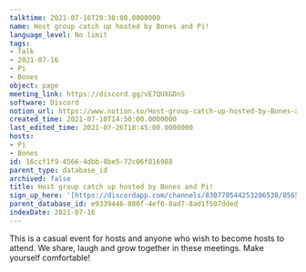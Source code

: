 ```yaml
---
talktime: 2021-07-16T20:30:00.0000000
name: Host group catch up hosted by Bones and Pi!
language_level: No limit
tags:
- Talk
- 2021-07-16
- Pi
- Bones
object: page
meeting_link: https://discord.gg/vE7QUXGDnS
software: Discord
notion_url: https://www.notion.so/Host-group-catch-up-hosted-by-Bones-and-Pi-16ccf1f945664dbb8be572c06f816988
created_time: 2021-07-10T14:50:00.0000000
last_edited_time: 2021-07-26T18:45:00.0000000
hosts:
- Pi
- Bones
id: 16ccf1f9-4566-4dbb-8be5-72c06f816988
parent_type: database_id
archived: false
title: Host group catch up hosted by Bones and Pi!
sign_up_here: '[https://discordapp.com/channels/830770544253206538/856580095464046620/863309109738078228](https://discordapp.com/channels/830770544253206538/856580095464046620/863309109738078228)'
parent_database_id: e9339446-880f-4ef0-8ad7-8ad1f507dded
indexDate: 2021-07-16
---
```


This is a casual event for hosts and anyone who wish to become hosts to attend.  We share, laugh and grow together in these meetings.  Make yourself comfortable!







